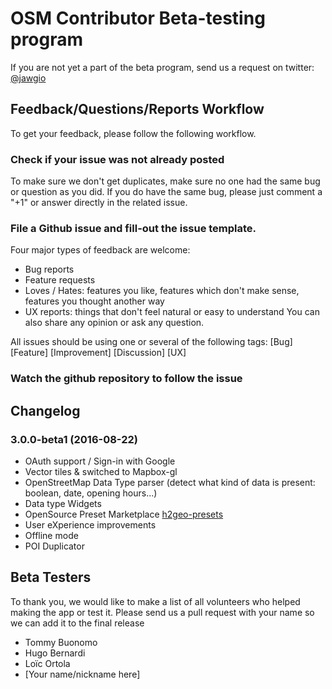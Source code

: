 # OSM Contributor Beta-testing program
If you are not yet a part of the beta program, send us a request on twitter: [@jawgio](https://twitter.com/jawgio)

## Feedback/Questions/Reports Workflow

To get your feedback, please follow the following workflow.

### Check if your issue was not already posted
To make sure we don't get duplicates, make sure no one had the same bug or question as you did. If you do have the same bug, please just comment a "+1" or answer directly in the related issue.

### File a Github issue and fill-out the issue template.  
Four major types of feedback are welcome:
 * Bug reports
 * Feature requests
 * Loves / Hates: features you like, features which don't make sense, features you thought another way
 * UX reports: things that don't feel natural or easy to understand
You can also share any opinion or ask any question.

All issues should be using one or several of the following tags:
[Bug] [Feature] [Improvement] [Discussion] [UX]

### Watch the github repository to follow the issue

## Changelog

### 3.0.0-beta1 (2016-08-22)
* OAuth support / Sign-in with Google
* Vector tiles & switched to Mapbox-gl 
* OpenStreetMap Data Type parser (detect what kind of data is present: boolean, date, opening hours...)
* Data type Widgets
* OpenSource Preset Marketplace [h2geo-presets](https://github.com/jawg/h2geo-presets)
* User eXperience improvements
* Offline mode
* POI Duplicator

## Beta Testers
To thank you, we would like to make a list of all volunteers who helped making the app or test it. Please send us a pull request with your name so we can add it to the final release

* Tommy Buonomo
* Hugo Bernardi
* Loïc Ortola  
* [Your name/nickname here]

